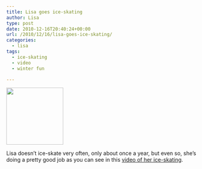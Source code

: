 ```yaml
---
title: Lisa goes ice-skating
author: Lisa
type: post
date: 2010-12-16T20:40:24+00:00
url: /2010/12/16/lisa-goes-ice-skating/
categories:
  - lisa
tags:
  - ice-skating
  - video
  - winter fun

---
```

[<img class="alignnone size-thumbnail wp-image-226" title="Lisa-skating" src="http://www.lisablevins.com/uploads/2010/12/Lisa-skating-150x150.jpg" alt="" width="150" height="150" srcset="http://www.lisablevins.com/uploads/2010/12/Lisa-skating-150x150.jpg 150w, http://www.lisablevins.com/uploads/2010/12/Lisa-skating-300x300.jpg 300w, http://www.lisablevins.com/uploads/2010/12/Lisa-skating.jpg 586w" sizes="(max-width: 150px) 100vw, 150px" />][1]

Lisa doesn&#8217;t ice-skate very often, only about once a year, but even so, she&#8217;s doing a pretty good job as you can see in this [video of her ice-skating][1].

 [1]: http://www.flickr.com/photos/theblevins/5266399796/